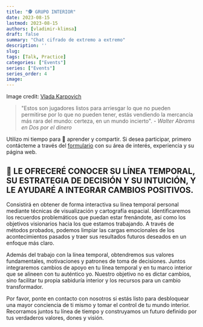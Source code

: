 ```yaml
---
title: "🕵️ GRUPO INTERIOR"
date: 2023-08-15
lastmod: 2023-08-15
authors: [vladimir-klimsa]
draft: false
summary: "Chat cifrado de extremo a extremo"
description: ''
slug: 
tags: [Talk, Practice]
categories: ["Events"]
series: ["Events"]
series_order: 4
image:
---
```


Image credit: [Vlada Karpovich](https://www.pexels.com/photo/young-woman-talking-via-laptop-at-home-4050357/)

> "Estos son jugadores listos para arriesgar lo que no pueden permitirse por lo que no pueden tener, estás vendiendo la mercancía más rara del mundo: certeza, en un mundo incierto". - *Walter Abrams en Dos por el dinero*

Utilizo mi tiempo para 🙌 aprender y compartir. Si desea participar, primero contácteme a través del [formulario](/es/#contacto) con su área de interés, experiencia y su página web.

## 🙌  LE OFRECERÉ CONOCER SU LÍNEA TEMPORAL, SU ESTRATEGIA DE DECISIÓN Y SU INTUICIÓN, Y LE AYUDARÉ A INTEGRAR CAMBIOS POSITIVOS.

Consistirá en obtener de forma interactiva su línea temporal personal mediante técnicas de visualización y cartografía espacial. Identificaremos los recuerdos problemáticos que puedan estar frenándote, así como los objetivos visionarios hacia los que estamos trabajando. A través de métodos probados, podemos limpiar las cargas emocionales de los acontecimientos pasados y traer sus resultados futuros deseados en un enfoque más claro.

Además del trabajo con la línea temporal, obtendremos sus valores fundamentales, motivaciones y patrones de toma de decisiones. Juntos integraremos cambios de apoyo en tu línea temporal y en tu marco interior que se alineen con tu auténtico yo. Nuestro objetivo no es dictar cambios, sino facilitar tu propia sabiduría interior y los recursos para un cambio transformador.

Por favor, ponte en contacto con nosotros si estás listo para desbloquear una mayor conciencia de ti mismo y tomar el control de tu mundo interior. Recorramos juntos tu línea de tiempo y construyamos un futuro definido por tus verdaderos valores, dones y visión.
